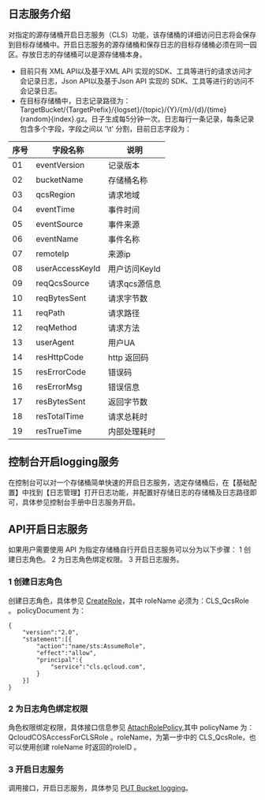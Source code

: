 ## 日志服务介绍
对指定的源存储桶开启日志服务（CLS）功能，该存储桶的详细访问日志将会保存到目标存储桶中。开启日志服务的源存储桶和保存日志的目标存储桶必须在同一园区。存放日志的存储桶可以是源存储桶本身。
- 目前只有 XML API以及基于XML API 实现的SDK、工具等进行的请求访问才会记录日志，Json API以及基于Json API 实现的 SDK、工具等进行的访问不会记录日志。
- 在目标存储桶中，日志记录路径为：TargetBucket/{TargetPrefix}/{logset}/{topic}/{Y}/{m}/{d}/{time}{random}{index}.gz。日子生成每5分钟一次。日志每行一条记录，每条记录包含多个字段，字段之间以 '\t' 分割，目前日志字段为：

| 序号   | 字段名称            | 说明        |
| ---- | --------------- | --------- |
| 01   | eventVersion    | 记录版本      |
| 02   | bucketName      | 存储桶名称     |
| 03   | qcsRegion       | 请求地域      |
| 04   | eventTime       | 事件时间      |
| 05   | eventSource     | 事件来源      |
| 06   | eventName       | 事件名称      |
| 07   | remoteIp        | 来源ip      |
| 08   | userAccessKeyId | 用户访问KeyId |
| 09   | reqQcsSource    | 请求qcs源信息  |
| 10   | reqBytesSent    | 请求字节数     |
| 11   | reqPath         | 请求路径      |
| 12   | reqMethod       | 请求方法      |
| 13   | userAgent       | 用户UA      |
| 14   | resHttpCode     | http 返回码  |
| 15   | resErrorCode    | 错误码       |
| 16   | resErrorMsg     | 错误信息      |
| 17   | resBytesSent    | 返回字节数     |
| 18   | resTotalTime    | 请求总耗时     |
| 19   | resTrueTime     | 内部处理耗时    |

## 控制台开启logging服务
在控制台可以对一个存储桶简单快速的开启日志服务，选定存储桶后，在【基础配置】中找到【日志管理】打开日志功能，并配置好存储日志的存储桶及日志路径即可，具体参见控制台手册中日志服务开启。

## API开启日志服务
如果用户需要使用 API 为指定存储桶自行开启日志服务可以分为以下步骤：
1 创建日志角色。
2 为日志角色绑定权限。
3 开启日志服务。

### 1 创建日志角色
创建日志角色，具体参见 [CreateRole](https://cloud.tencent.com/document/product/598/13886)，其中 roleName 必须为：CLS_QcsRole 。
policyDocument 为：
```
{
    "version":"2.0",
    "statement":[{
        "action":"name/sts:AssumeRole",
        "effect":"allow",
        "principal":{
            "service":"cls.qcloud.com",
        }
    }]
}
```
### 2 为日志角色绑定权限
角色权限绑定权限，具体接口信息参见 [AttachRolePolicy](https://cloud.tencent.com/document/product/598/13889),其中 policyName 为：QcloudCOSAccessForCLSRole 。roleName，为第一步中的 CLS_QcsRole，也可以使用创建 roleName 时返回的roleID 。

### 3 开启日志服务
调用接口，开启日志服务，具体参见 [PUT Bucket logging](*****************)。
